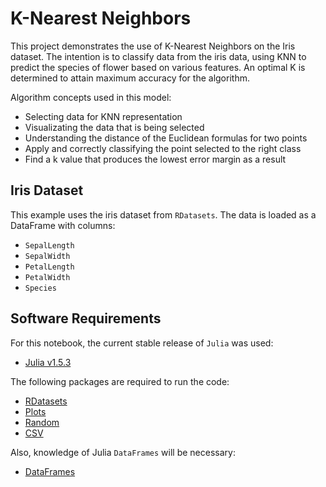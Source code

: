 # K-Nearest Neighbors

This project demonstrates the use of K-Nearest Neighbors on the Iris dataset. The intention is to classify data from the iris data, using KNN to predict the species of flower based on various features. An optimal K is determined to attain maximum accuracy for the algorithm. 

Algorithm concepts used in this model:
  * Selecting data for KNN representation
  * Visualizating the data that is being selected
  * Understanding the distance of the Euclidean formulas for two points
  * Apply and correctly classifying the point selected to the right class
  * Find a k value that produces the lowest error margin as a result

## Iris Dataset
This example uses the iris dataset from `RDatasets`. The data is loaded as a DataFrame with columns:
* `SepalLength`
* `SepalWidth`
* `PetalLength`
* `PetalWidth`
* `Species`
 
## Software Requirements
For this notebook, the current stable release of `Julia` was used:
* [Julia v1.5.3](https://julialang.org/downloads/#current_stable_release)

The following packages are required to run the code: 
* [RDatasets](https://github.com/JuliaStats/RDatasets.jl)
* [Plots](http://docs.juliaplots.org/latest/)
* [Random](https://docs.julialang.org/en/v1/stdlib/Random/)
* [CSV](https://csv.juliadata.org/stable/)

Also, knowledge of Julia `DataFrames` will be necessary:
* [DataFrames](https://dataframes.juliadata.org/stable/)
